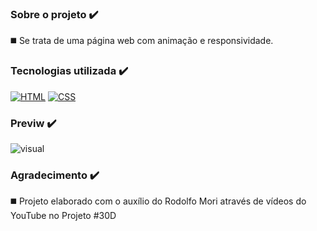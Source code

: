 ### Sobre o projeto ✔️

◼️ Se trata de uma página web com animação e responsividade.

### Tecnologias utilizada ✔️

[![HTML](https://img.shields.io/badge/HTML-239120?style=for-the-badge&logo=html5&logoColor=white)]() [![CSS](https://img.shields.io/badge/CSS3-1572B6?style=for-the-badge&logo=css3&logoColor=white)]()

### Previw ✔️

![visual](https://user-images.githubusercontent.com/89936463/135139014-f3831df7-ccf9-499a-b5b7-1c55843910f8.JPG)


### Agradecimento ✔️

◼️ Projeto elaborado com o auxílio do Rodolfo Mori através de vídeos do YouTube no Projeto #30D
